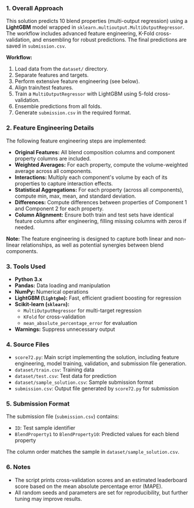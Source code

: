 ### 1. Overall Approach

This solution predicts 10 blend properties (multi-output regression) using a **LightGBM** model wrapped in `sklearn.multioutput.MultiOutputRegressor`. The workflow includes advanced feature engineering, K-Fold cross-validation, and ensembling for robust predictions. The final predictions are saved in `submission.csv`.

**Workflow:**
1. Load data from the `dataset/` directory.
2. Separate features and targets.
3. Perform extensive feature engineering (see below).
4. Align train/test features.
5. Train a `MultiOutputRegressor` with LightGBM using 5-fold cross-validation.
6. Ensemble predictions from all folds.
7. Generate `submission.csv` in the required format.


### 2. Feature Engineering Details

The following feature engineering steps are implemented:

- **Original Features:** All blend composition columns and component property columns are included.
- **Weighted Averages:** For each property, compute the volume-weighted average across all components.
- **Interactions:** Multiply each component's volume by each of its properties to capture interaction effects.
- **Statistical Aggregations:** For each property (across all components), compute min, max, mean, and standard deviation.
- **Differences:** Compute differences between properties of Component 1 and Component 2 for each property.
- **Column Alignment:** Ensure both train and test sets have identical feature columns after engineering, filling missing columns with zeros if needed.

**Note:** The feature engineering is designed to capture both linear and non-linear relationships, as well as potential synergies between blend components.


### 3. Tools Used

- **Python 3.x**
- **Pandas:** Data loading and manipulation
- **NumPy:** Numerical operations
- **LightGBM (`lightgbm`):** Fast, efficient gradient boosting for regression
- **Scikit-learn (`sklearn`):**
  - `MultiOutputRegressor` for multi-target regression
  - `KFold` for cross-validation
  - `mean_absolute_percentage_error` for evaluation
- **Warnings:** Suppress unnecessary output


### 4. Source Files

- `score72.py`: Main script implementing the solution, including feature engineering, model training, validation, and submission file generation.
- `dataset/train.csv`: Training data
- `dataset/test.csv`: Test data for prediction
- `dataset/sample_solution.csv`: Sample submission format
- `submission.csv`: Output file generated by `score72.py` for submission


### 5. Submission Format

The submission file (`submission.csv`) contains:
- `ID`: Test sample identifier
- `BlendProperty1` to `BlendProperty10`: Predicted values for each blend property

The column order matches the sample in `dataset/sample_solution.csv`.


### 6. Notes

- The script prints cross-validation scores and an estimated leaderboard score based on the mean absolute percentage error (MAPE).
- All random seeds and parameters are set for reproducibility, but further tuning may improve results. 